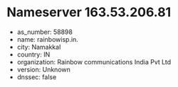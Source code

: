 # Nameserver 163.53.206.81

* as_number: 58898
* name: rainbowisp.in.
* city: Namakkal
* country: IN
* organization: Rainbow communications India Pvt Ltd
* version: Unknown
* dnssec: false
